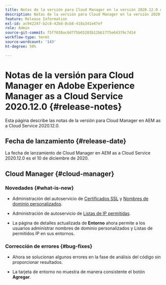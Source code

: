 ```yaml
---
title: Notas de la versión para Cloud Manager en la versión 2020.12.0 de AEM as a Cloud Service
description: Notas de la versión para Cloud Manager en la versión 2020.12.0 de AEM as a Cloud Service
feature: Release Information
exl-id: ac942247-b2c8-42bd-8cb8-410a341e47ef
role: Admin
source-git-commit: f5f7830ac6d7f5b65203b12bb1775e64379c7d14
workflow-type: tm+mt
source-wordcount: '143'
ht-degree: 58%

---
```


# Notas de la versión para Cloud Manager en Adobe Experience Manager as a Cloud Service 2020.12.0 {#release-notes}

Esta página describe las notas de la versión para Cloud Manager en AEM as a Cloud Service 2020.12.0.

## Fecha de lanzamiento {#release-date}

La fecha de lanzamiento de Cloud Manager en AEM as a Cloud Service 2020.12.0 es el 10 de diciembre de 2020.

## Cloud Manager {#cloud-manager}

### Novedades {#what-is-new}

* Administración del autoservicio de [Certificados SSL](/help/implementing/cloud-manager/managing-ssl-certifications/introduction-to-ssl-certificates.md) y [Nombres de dominio personalizados](/help/implementing/cloud-manager/custom-domain-names/introduction.md).

* Administración de autoservicio de [Listas de IP permitidas](/help/implementing/cloud-manager/ip-allow-lists/introduction.md).

* La página de detalles actualizada de **Entorno** ahora permite a los usuarios administrar nombres de dominio personalizados y Listas de permitidos IP en sus entornos.


### Corrección de errores {#bug-fixes}

* Ahora se solucionan algunos errores en la fase de análisis del código sin proporcionar resultados.

* La tarjeta de entorno no muestra de manera consistente el botón **Agregar**.
